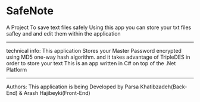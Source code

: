 # SafeNote
A Project To save text files safely 
Using this app you can store your txt files safley and and edit them within the application 
_____________________________________________________________________________________________
technical info:
This application Stores your Master Password encrypted using MD5 one-way hash algorithm.
and it takes advantage of TripleDES in order to store your text
This is an app written in C# on top of the .Net Platform 
_____________________________________________________________________________________________
Authors:
This application is being Developed by Parsa Khatibzadeh(Back-End) & Arash Hajibeyki(Front-End)

